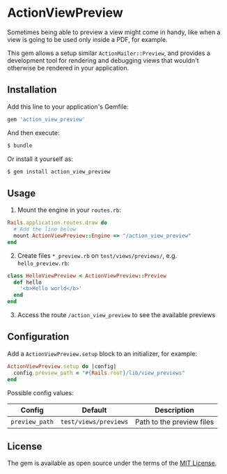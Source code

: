 # ActionViewPreview
Sometimes being able to preview a view might come in handy, like when a view is going to be used only inside a PDF, for example.

This gem allows a setup similar `ActionMailer::Preview`, and provides a development tool for rendering and debugging views that wouldn't otherwise be rendered in your application.

## Installation
Add this line to your application's Gemfile:

```ruby
gem 'action_view_preview'
```

And then execute:
```bash
$ bundle
```

Or install it yourself as:
```bash
$ gem install action_view_preview
```

## Usage
1. Mount the engine in your `routes.rb`:

```ruby
Rails.application.routes.draw do
  # Add the line below
  mount ActionViewPreview::Engine => "/action_view_preview"
end
```

2. Create files `*_preview.rb` on `test/views/previews/`, e.g. `hello_preview.rb`:

```ruby
class HelloViewPreview < ActionViewPreview::Preview
  def hello
    '<b>Hello world</b>'
  end
end
```

3. Access the route `/action_view_preview` to see the available previews

## Configuration

Add a `ActionViewPreview.setup` block to an initializer, for example:

```ruby
ActionViewPreview.setup do |config|
  config.preview_path = "#{Rails.root}/lib/view_previews"
end
```

Possible config values:

| Config | Default | Description |
| - | - | - |
| `preview_path` | `test/views/previews` | Path to the preview files |

## License
The gem is available as open source under the terms of the [MIT License](https://opensource.org/licenses/MIT).
